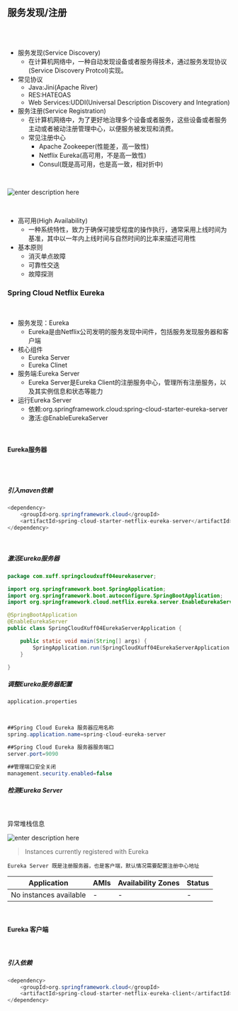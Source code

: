 ## 服务发现/注册

<br>
<br>

* 服务发现(Service Discovery)
	* 在计算机网络中，一种自动发现设备或者服务得技术，通过服务发现协议(Service Discovery Protcol)实现。
* 常见协议
	* Java:Jini(Apache River)
	* RES:HATEOAS
	* Web Services:UDDI(Universal Description Discovery and Integration)          
* 服务注册(Service Registration)
	* 在计算机网络中，为了更好地治理多个设备或者服务，这些设备或者服务主动或者被动注册管理中心，以便服务被发现和消费。
	* 常见注册中心
		* Apache Zookeeper(性能差，高一致性)
		* Netflix Eureka(高可用，不是高一致性)
		* Consul(既是高可用，也是高一致，相对折中)

<br>

![enter description here](https://www.github.com/xufeifan1992/note/raw/master/images/2019517/1558084886988.png)


<br>

* 高可用(High Availability)
	* 一种系统特性，致力于确保可接受程度的操作执行，通常采用上线时间为基准，其中以一年内上线时间与自然时间的比率来描述可用性
* 基本原则
	* 消灭单点故障
	* 可靠性交迭
	* 故障探测

### Spring Cloud Netflix Eureka

<br>

* 服务发现：Eureka
	* Eureka是由Netflix公司发明的服务发现中间件，包括服务发现服务器和客户端
* 核心组件
	* Eureka Server
	* Eureka Clinet
* 服务端:Eureka Server
	* Eureka Server是Eureka Client的注册服务中心，管理所有注册服务，以及其实例信息和状态等能力 
* 运行Eureka Server
	* 依赖:org.springframework.cloud:spring-cloud-starter-eureka-server
	* 激活:@EnableEurekaServer

<br>

#### Eureka服务器

<br>
<br>


##### 引入maven依赖  
```java
<dependency>
	<groupId>org.springframework.cloud</groupId>
	<artifactId>spring-cloud-starter-netflix-eureka-server</artifactId>
</dependency>
```

<br>

##### 激活Eureka服务器  


```java
package com.xuff.springcloudxuff04eurekaserver;

import org.springframework.boot.SpringApplication;
import org.springframework.boot.autoconfigure.SpringBootApplication;
import org.springframework.cloud.netflix.eureka.server.EnableEurekaServer;

@SpringBootApplication
@EnableEurekaServer
public class SpringCloudXuff04EurekaServerApplication {

	public static void main(String[] args) {
		SpringApplication.run(SpringCloudXuff04EurekaServerApplication.class, args);
	}

}
```
##### 调整Eureka服务器配置

`application.properties`

<br>

```java
##Spring Cloud Eureka 服务器应用名称
spring.application.name=spring-cloud-eureka-server

##Spring Cloud Eureka 服务器服务端口
server.port=9090

##管理端口安全关闭
management.security.enabled=false
```
##### 检测Eureka Server

<br>

异常堆栈信息

![enter description here](https://www.github.com/xufeifan1992/note/raw/master/images/2019521/1558422720590.png)

>Instances currently registered 
>with Eureka

`Eureka Server 既是注册服务器，也是客户端，默认情况需要配置注册中心地址`

Application |AMIs|Availability Zones|Status
-|-|-|-
No instances available|-|-|-

<br>

#### Eureka 客户端

<br>

##### 引入依赖

```java
<dependency>
	<groupId>org.springframework.cloud</groupId>
	<artifactId>spring-cloud-starter-netflix-eureka-client</artifactId>
</dependency>
```